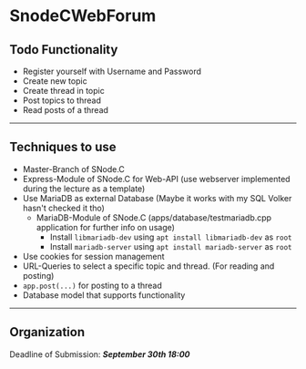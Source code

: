 # SnodeCWebForum

## Todo Functionality
- Register yourself with Username and Password
- Create new topic
- Create thread in topic
- Post topics to thread
- Read posts of a thread

---

## Techniques to use

- Master-Branch of SNode.C
- Express-Module of SNode.C for Web-API (use webserver implemented during the lecture as a template)
- Use MariaDB as external Database (Maybe it works with my SQL Volker hasn't checked it tho)
    - MariaDB-Module of SNode.C (apps/database/testmariadb.cpp application for further info on usage)
        - Install `libmariadb-dev` using `apt install libmariadb-dev` as `root`
        - Install `mariadb-server` using `apt install mariadb-server` as `root`
- Use cookies for session management
- URL-Queries to select a specific topic and thread. (For reading and posting)
- `app.post(...)` for posting to a thread
- Database model that supports functionality

---

## Organization

Deadline of Submission: ***September 30th 18:00***
